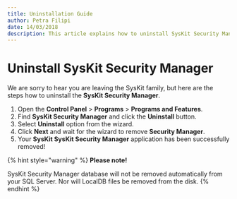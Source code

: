 ```yaml
---
title: Uninstallation Guide
author: Petra Filipi
date: 14/03/2018
description: This article explains how to uninstall SysKit Security Manager.
---
```


# Uninstall SysKit Security Manager

We are sorry to hear you are leaving the SysKit family, but here are the steps how to uninstall the **SysKit Security Manager**.

1. Open the **Control Panel** &gt; **Programs** &gt; **Programs and Features**. 
2. Find **SysKit Security Manager** and click the **Uninstall** button. 
3. Select **Uninstall** option from the wizard. 
4. Click **Next** and wait for the wizard to remove **Security Manager**. 
5. Your **SysKit SysKit Security Manager** application has been successfully removed! 

{% hint style="warning" %}
**Please note!** 

SysKit Security Manager database will not be removed automatically from your SQL Server. Nor will LocalDB files be removed from the disk. 
{% endhint %}

